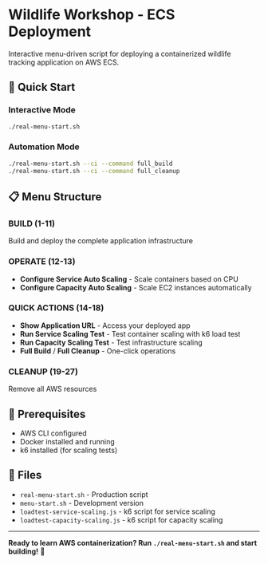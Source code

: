 # Wildlife Workshop - ECS Deployment

Interactive menu-driven script for deploying a containerized wildlife tracking application on AWS ECS.

## 🚀 Quick Start

### Interactive Mode
```bash
./real-menu-start.sh
```

### Automation Mode
```bash
./real-menu-start.sh --ci --command full_build
./real-menu-start.sh --ci --command full_cleanup
```

## 📋 Menu Structure

### BUILD (1-11)
Build and deploy the complete application infrastructure

### OPERATE (12-13)
- **Configure Service Auto Scaling** - Scale containers based on CPU
- **Configure Capacity Auto Scaling** - Scale EC2 instances automatically

### QUICK ACTIONS (14-18)
- **Show Application URL** - Access your deployed app
- **Run Service Scaling Test** - Test container scaling with k6 load test
- **Run Capacity Scaling Test** - Test infrastructure scaling
- **Full Build** / **Full Cleanup** - One-click operations

### CLEANUP (19-27)
Remove all AWS resources

## 🔧 Prerequisites

- AWS CLI configured
- Docker installed and running
- k6 installed (for scaling tests)

## 📁 Files

- `real-menu-start.sh` - Production script
- `menu-start.sh` - Development version
- `loadtest-service-scaling.js` - k6 script for service scaling
- `loadtest-capacity-scaling.js` - k6 script for capacity scaling

---

**Ready to learn AWS containerization? Run `./real-menu-start.sh` and start building!** 🚀